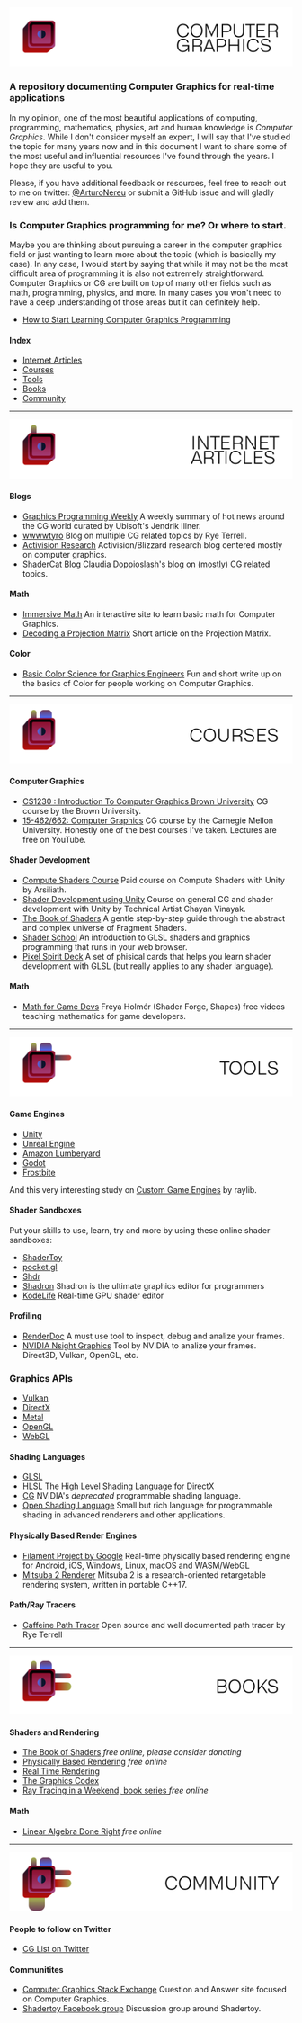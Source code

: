 ![](https://github.com/ArturoNereu/ComputerGraphics/blob/master/Assets/Computer%20Graphics.png)

### A repository documenting Computer Graphics for real-time applications

In my opinion, one of the most beautiful applications of computing, programming, mathematics, physics, art and human knowledge is *Computer Graphics*. While I don't consider myself an expert, I will say that I've studied the topic for many years now and in this document I want to share some of the most useful and influential resources I've found through the years. I hope they are useful to you.

Please, if you have additional feedback or resources, feel free to reach out to me on twitter: [@ArturoNereu](https://twitter.com/arturonereu) or submit a GitHub issue and will gladly review and add them.

### Is Computer Graphics programming for me? Or where to start.

Maybe you are thinking about pursuing a career in the computer graphics field or just wanting to learn more about the topic (which is basically my case). In any case, I would start by saying that while it may not be the most difficult area of programming it is also not extremely straightforward. Computer Graphics or CG are built on top of many other fields such as math, programming, physics, and more. In many cases you won't need to have a deep understanding of those areas but it can definitely help.

- [How to Start Learning Computer Graphics Programming](https://erkaman.github.io/posts/beginner_computer_graphics.html)


#### Index
* [Internet Articles]()
* [Courses]()
* [Tools]()
* [Books]()
* [Community]()
______
![](https://github.com/ArturoNereu/ComputerGraphics/blob/master/Assets/Internet%20Articles.png)

#### Blogs
- [Graphics Programming Weekly](https://www.jendrikillner.com/tags/weekly/) A weekly summary of hot news around the CG world curated by Ubisoft's Jendrik Illner.
- [wwwwtyro](https://wwwtyro.net/) Blog on multiple CG related topics by Rye Terrell.
- [Activision Research](https://research.activision.com/) Activision/Blizzard research blog centered mostly on computer graphics.
- [ShaderCat Blog](https://www.shadercat.com/) Claudia Doppioslash's blog on (mostly) CG related topics.

#### Math
- [Immersive Math](http://immersivemath.com/ila/index.html) An interactive site to learn basic math for Computer Graphics.
- [Decoding a Projection Matrix](http://xdpixel.com/decoding-a-projection-matrix/) Short article on the Projection Matrix.

#### Color
- [Basic Color Science for Graphics Engineers](https://agraphicsguy.wordpress.com/2018/11/29/basic-color-science-for-graphics-engineers/) Fun and short write up on the basics of Color for people working on Computer Graphics. 

______
![](https://github.com/ArturoNereu/ComputerGraphics/blob/master/Assets/Courses.png)
#### Computer Graphics
- [CS1230 : Introduction To Computer Graphics Brown University](https://cs.brown.edu/courses/cs123/lectures.shtml) CG course by the Brown University. 
- [15-462/662: Computer Graphics](http://15462.courses.cs.cmu.edu/fall2020/) CG course by the Carnegie Mellon University. Honestly one of the best  courses I've taken. Lectures are free on YouTube.

#### Shader Development
- [Compute Shaders Course](https://gumroad.com/psychobiotik) Paid course on Compute Shaders with Unity by Arsiliath.
- [Shader Development using Unity](https://shaderdev.com/) Course on general CG and shader development with Unity by Technical Artist Chayan Vinayak.
- [The Book of Shaders](https://thebookofshaders.com/) A gentle step-by-step guide through the abstract and complex universe of Fragment Shaders.
- [Shader School](https://github.com/stackgl/shader-school) An introduction to GLSL shaders and graphics programming that runs in your web browser.
- [Pixel Spirit Deck](https://patriciogonzalezvivo.github.io/PixelSpiritDeck/) A set of phisical cards that helps you learn shader development with GLSL (but really applies to any shader language).

#### Math
- [Math for Game Devs](https://www.youtube.com/playlist?list=PLImQaTpSAdsD88wprTConznD1OY1EfK_V) Freya Holmér (Shader Forge, Shapes) free videos teaching mathematics for game developers.

______
![](https://github.com/ArturoNereu/ComputerGraphics/blob/master/Assets/Tools.png)
#### Game Engines
- [Unity](http://unity3d.com/) 
- [Unreal Engine](https://www.unrealengine.com/en-US/) 
- [Amazon Lumberyard](https://aws.amazon.com/lumberyard/)
- [Godot](https://godotengine.org/)
- [Frostbite](https://www.ea.com/frostbite)

And this very interesting study on [Custom Game Engines](https://gist.github.com/raysan5/909dc6cf33ed40223eb0dfe625c0de74) by raylib.

#### Shader Sandboxes
Put your skills to use, learn, try and more by using these online shader sandboxes:
- [ShaderToy](https://shadertoy.com)
- [pocket.gl](http://pocket.gl/)
- [Shdr](http://shdr.bkcore.com/)
- [Shadron](https://www.arteryengine.com/shadron) Shadron is the ultimate graphics editor for programmers
- [KodeLife](https://hexler.net/products/kodelife) Real-time GPU shader editor

#### Profiling
- [RenderDoc](https://renderdoc.org/) A must use tool to inspect, debug and analize your frames.
- [NVIDIA Nsight Graphics](https://developer.nvidia.com/nsight-graphics) Tool by NVIDIA to analize your frames. Direct3D, Vulkan, OpenGL, etc.

### Graphics APIs
- [Vulkan](https://www.khronos.org/vulkan/)
- [DirectX](https://docs.microsoft.com/en-us/windows/win32/direct3d12/directx-12-programming-guide)
- [Metal](https://developer.apple.com/metal/)
- [OpenGL](https://www.opengl.org/)
- [WebGL](https://get.webgl.org/)

#### Shading Languages
- [GLSL](https://www.khronos.org/opengl/wiki/Core_Language_(GLSL))
- [HLSL](https://docs.microsoft.com/en-us/windows/win32/direct3dhlsl/dx-graphics-hlsl) The High Level Shading Language for DirectX
- [CG](https://developer.nvidia.com/cg-toolkit) NVIDIA's *deprecated* programmable shading language.
- [Open Shading Language](https://github.com/imageworks/OpenShadingLanguage) Small but rich language for programmable shading in advanced renderers and other applications.

#### Physically Based Render Engines
- [Filament Project by Google](https://google.github.io/filament/Filament.md.html#about) Real-time physically based rendering engine for Android, iOS, Windows, Linux, macOS and WASM/WebGL
- [Mitsuba 2 Renderer](http://www.mitsuba-renderer.org/) Mitsuba 2 is a research-oriented retargetable rendering system, written in portable C++17.

#### Path/Ray Tracers
- [Caffeine Path Tracer](https://wwwtyro.net/2018/02/25/caffeine.html) Open source and well documented path tracer by Rye Terrell

______
![](https://github.com/ArturoNereu/ComputerGraphics/blob/master/Assets/Books.png)
#### Shaders and Rendering
- [The Book of Shaders](https://thebookofshaders.com/) *free online, please consider donating*
- [Physically Based Rendering](http://www.pbr-book.org/) *free online*
- [Real Time Rendering](http://www.realtimerendering.com/)
- [The Graphics Codex](http://graphicscodex.com/) 
- [Ray Tracing in a Weekend, book series ](https://github.com/RayTracing/raytracing.github.io/) *free online*

#### Math
- [Linear Algebra Done Right](https://link.springer.com/book/10.1007/978-3-319-11080-6) *free online*

______
![](https://github.com/ArturoNereu/ComputerGraphics/blob/master/Assets/Community.png)
#### People to follow on Twitter
- [CG List on Twitter](https://twitter.com/i/lists/842481518564073473) 
#### Communitites
- [Computer Graphics Stack Exchange](https://computergraphics.stackexchange.com/) Question and Answer site focused on Computer Graphics.
- [Shadertoy Facebook group](https://www.facebook.com/groups/shadertoy) Discussion group around Shadertoy.
